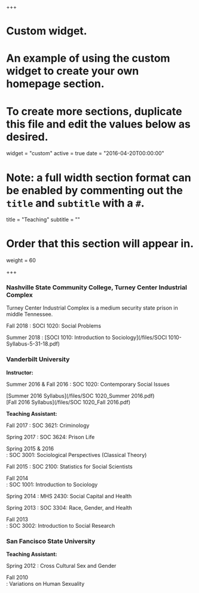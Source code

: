 +++
# Custom widget.
# An example of using the custom widget to create your own homepage section.
# To create more sections, duplicate this file and edit the values below as desired.
widget = "custom"
active = true
date = "2016-04-20T00:00:00"

# Note: a full width section format can be enabled by commenting out the `title` and `subtitle` with a `#`.
title = "Teaching"
subtitle = ""

# Order that this section will appear in.
weight = 60

+++

### Nashville State Community College, Turney Center Industrial Complex

Turney Center Industrial Complex is a medium security state prison in middle Tennessee.

Fall 2018
: SOCI 1020: Social Problems

Summer 2018
: [SOCI 1010: Introduction to Sociology](/files/SOCI 1010-Syllabus-5-31-18.pdf)

### Vanderbilt University

**Instructor:**

Summer 2016 & Fall 2016
: SOC 1020: Contemporary Social Issues

[Summer 2016 Syllabus](/files/SOC 1020_Summer 2016.pdf)  
[Fall 2016 Syllabus](/files/SOC 1020_Fall 2016.pdf)

**Teaching Assistant:**

Fall 2017
: SOC 3621: Criminology

Spring 2017	
: SOC 3624: Prison Life

Spring 2015 & 2016	
: SOC 3001: Sociological Perspectives (Classical Theory)

Fall 2015
: SOC 2100: Statistics for Social Scientists

Fall 2014	
: SOC 1001: Introduction to Sociology

Spring 2014	
: MHS 2430: Social Capital and Health

Spring 2013	
: SOC 3304: Race, Gender, and Health

Fall 2013	
: SOC 3002: Introduction to Social Research

### San Fancisco State University

**Teaching Assistant:**

Spring 2012	
: Cross Cultural Sex and Gender

Fall 2010	
: Variations on Human Sexuality




